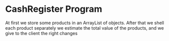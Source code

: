 # CashRegister Program

At first we store some products in an ArrayList of objects. After that we shell each product separately
we estimate the total value of the products, and we give to the client the right changes
